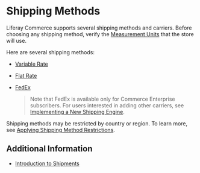 # Shipping Methods

Liferay Commerce supports several shipping methods and carriers. Before choosing any shipping method, verify the [Measurement Units](../../orders-and-fulfillment/configuring-shipping-methods/measurement-units.md) that the store will use.

Here are several shipping methods:

* [Variable Rate](../../orders-and-fulfillment/configuring-shipping-methods/using-the-variable-rate-shipping-method.md)
* [Flat Rate](../../orders-and-fulfillment/configuring-shipping-methods/using-the-flat-rate-shipping-method.md)
* [FedEx](../../orders-and-fulfillment/configuring-shipping-methods/using-fedex-as-a-carrier-method.md)

  > Note that FedEx is available only for Commerce Enterprise subscribers. For users interested in adding other carriers, see [Implementing a New Shipping Engine](../../developer-guide/tutorials/implementing-a-new-shipping-engine.md).

Shipping methods may be restricted by country or region. To learn more, see [Applying Shipping Method Restrictions](../../orders-and-fulfillment/configuring-shipping-methods/applying-shipping-method-restrictions.md).

## Additional Information

* [Introduction to Shipments](../../orders-and-fulfillment/managing-shipments/introduction-to-shipments.md)
